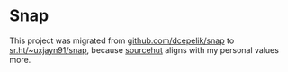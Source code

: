 # Snap

This project was migrated from
[github.com/dcepelik/snap][old]
to
[sr.ht/~uxjayn91/snap][new],
because [sourcehut] aligns with my personal values more.

[old]: https://github.com/dcepelik/snap
[new]: https://sr.ht/~uxjayn91/snap/
[sourcehut]: https://sr.ht/
